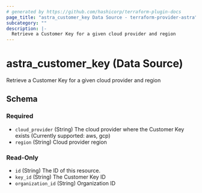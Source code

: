 ```yaml
---
# generated by https://github.com/hashicorp/terraform-plugin-docs
page_title: "astra_customer_key Data Source - terraform-provider-astra"
subcategory: ""
description: |-
  Retrieve a Customer Key for a given cloud provider and region
---
```


# astra_customer_key (Data Source)

Retrieve a Customer Key for a given cloud provider and region



<!-- schema generated by tfplugindocs -->
## Schema

### Required

- `cloud_provider` (String) The cloud provider where the Customer Key exists (Currently supported: aws, gcp)
- `region` (String) Cloud provider region

### Read-Only

- `id` (String) The ID of this resource.
- `key_id` (String) The Customer Key ID
- `organization_id` (String) Organization ID
